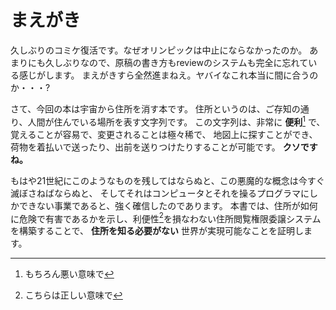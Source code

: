 # まえがき

久しぶりのコミケ復活です。なぜオリンピックは中止にならなかったのか。
あまりにも久しぶりなので、原稿の書き方もreviewのシステムも完全に忘れている感じがします。
まえがきすら全然進まねえ。ヤバイなこれ本当に間に合うのか・・・?

さて、今回の本は宇宙から住所を消す本です。
住所というのは、ご存知の通り、人間が住んでいる場所を表す文字列です。
この文字列は、非常に **便利**[^1] で、覚えることが容易で、変更されることは極々稀で、
地図上に探すことができ、荷物を着払いで送ったり、出前を送りつけたりすることが可能です。
**クソですね。**

[^1]: もちろん悪い意味で

もはや21世紀にこのようなものを残してはならぬと、この悪魔的な概念は今すぐ滅ぼさねばならぬと、
そしてそれはコンピュータとそれを操るプログラマにしかできない事業であると、強く確信したのであります。
本書では、住所が如何に危険で有害であるかを示し、利便性[^2]を損なわない住所閲覧権限委譲システムを構築することで、
**住所を知る必要がない** 世界が実現可能なことを証明します。

[^2]: こちらは正しい意味で
